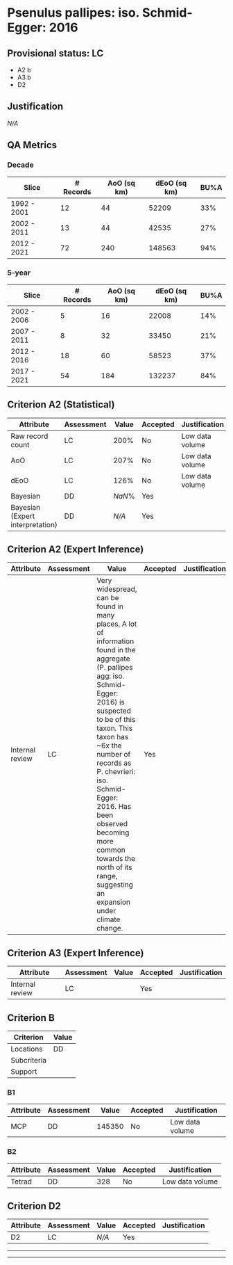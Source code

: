 # Psenulus pallipes: iso. Schmid-Egger: 2016
## Provisional status: LC
- A2 b
- A3 b
- D2

## Justification
*N/A*
## QA Metrics
### Decade
| Slice | # Records | AoO (sq km) | dEoO (sq km) |BU%A |
|---|---|---|---|---|
|1992 - 2001|12|44|52209|33%|
|2002 - 2011|13|44|42535|27%|
|2012 - 2021|72|240|148563|94%|
### 5-year
| Slice | # Records | AoO (sq km) | dEoO (sq km) |BU%A |
|---|---|---|---|---|
|2002 - 2006|5|16|22008|14%|
|2007 - 2011|8|32|33450|21%|
|2012 - 2016|18|60|58523|37%|
|2017 - 2021|54|184|132237|84%|
## Criterion A2 (Statistical)
|Attribute|Assessment|Value|Accepted|Justification
|---|---|---|---|---|
|Raw record count|LC|200%|No|Low data volume|
|AoO|LC|207%|No|Low data volume|
|dEoO|LC|126%|No|Low data volume|
|Bayesian|DD|*NaN*%|Yes||
|Bayesian (Expert interpretation)|DD|*N/A*|Yes||
## Criterion A2 (Expert Inference)
|Attribute|Assessment|Value|Accepted|Justification
|---|---|---|---|---|
|Internal review|LC|Very widespread, can be found in many places. A lot of information found in the aggregate (P. pallipes agg: iso. Schmid-Egger: 2016) is suspected to be of this taxon. This taxon has ~6x the number of records as P. chevrieri: iso. Schmid-Egger: 2016. Has been observed becoming more common towards the north of its range, suggesting an expansion under climate change.|Yes||
## Criterion A3 (Expert Inference)
|Attribute|Assessment|Value|Accepted|Justification
|---|---|---|---|---|
|Internal review|LC||Yes||
## Criterion B
|Criterion| Value|
|---|---|
|Locations|DD|
|Subcriteria||
|Support||
### B1
|Attribute|Assessment|Value|Accepted|Justification
|---|---|---|---|---|
|MCP|DD|145350|No|Low data volume|
### B2
|Attribute|Assessment|Value|Accepted|Justification
|---|---|---|---|---|
|Tetrad|DD|328|No|Low data volume|
## Criterion D2
|Attribute|Assessment|Value|Accepted|Justification
|---|---|---|---|---|
|D2|LC|*N/A*|Yes||
---
 ---
 <br><br>

